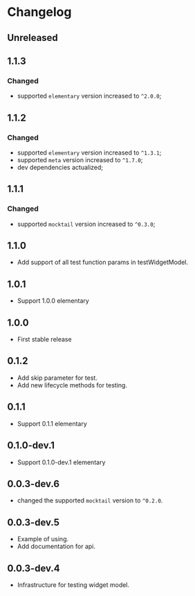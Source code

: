 # Changelog

## Unreleased

## 1.1.3
### Changed
* supported `elementary` version increased to `^2.0.0`;

## 1.1.2
### Changed
* supported `elementary` version increased to `^1.3.1`;
* supported `meta` version increased to `^1.7.0`;
* dev dependencies actualized;

## 1.1.1
### Changed
* supported `mocktail` version increased to `^0.3.0`;

## 1.1.0

* Add support of all test function params in testWidgetModel.

## 1.0.1

* Support 1.0.0 elementary

## 1.0.0

* First stable release

## 0.1.2

* Add skip parameter for test.
* Add new lifecycle methods for testing.

## 0.1.1

* Support 0.1.1 elementary

## 0.1.0-dev.1

* Support 0.1.0-dev.1 elementary

## 0.0.3-dev.6

* changed the supported `mocktail` version to `^0.2.0`.

## 0.0.3-dev.5

* Example of using.
* Add documentation for api.

## 0.0.3-dev.4

* Infrastructure for testing widget model.
